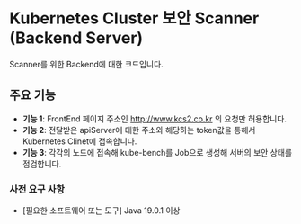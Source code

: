 # Kubernetes Cluster 보안 Scanner (Backend Server)

Scanner를 위한 Backend에 대한 코드입니다.

## 주요 기능

- **기능 1**: FrontEnd 페이지 주소인 http://www.kcs2.co.kr 의 요청만 허용합니다.
- **기능 2**: 전달받은 apiServer에 대한 주소와 해당하는 token값을 통해서 Kubernetes Clinet에 접속합니다.
- **기능 3**: 각각의 노드에 접속해 kube-bench를 Job으로 생성해 서버의 보안 상태를 점검합니다.

### 사전 요구 사항

- [필요한 소프트웨어 또는 도구] Java 19.0.1 이상
